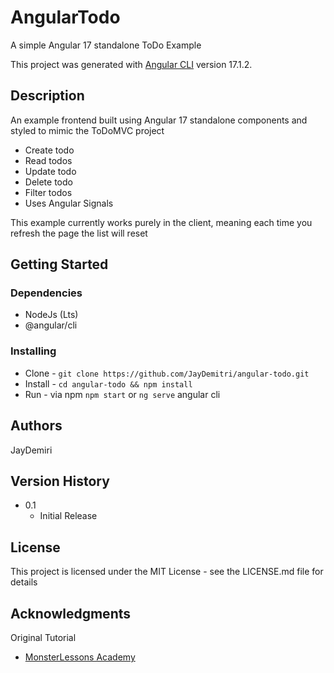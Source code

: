 # AngularTodo

A simple Angular 17 standalone ToDo Example

This project was generated with [Angular CLI](https://github.com/angular/angular-cli) version 17.1.2.

## Description

An example frontend built using Angular 17 standalone components and styled to mimic the ToDoMVC project

- Create todo
- Read todos
- Update todo
- Delete todo
- Filter todos
- Uses Angular Signals

This example currently works purely in the client, meaning each time you refresh the page the list will reset

## Getting Started

### Dependencies

* NodeJs (Lts)
* @angular/cli

### Installing

* Clone - `git clone https://github.com/JayDemitri/angular-todo.git`
* Install - `cd angular-todo && npm install`
* Run - via npm `npm start` or `ng serve` angular cli

## Authors

JayDemiri 

## Version History

* 0.1
    * Initial Release

## License

This project is licensed under the MIT License - see the LICENSE.md file for details

## Acknowledgments

Original Tutorial
* [MonsterLessons Academy](https://www.youtube.com/watch?v=wq4ZlpEg5jw&t=1940s)

